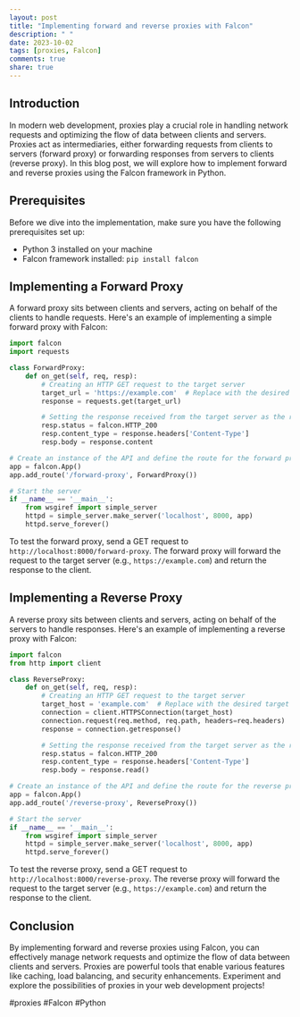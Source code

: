 ```yaml
---
layout: post
title: "Implementing forward and reverse proxies with Falcon"
description: " "
date: 2023-10-02
tags: [proxies, Falcon]
comments: true
share: true
---
```


## Introduction
In modern web development, proxies play a crucial role in handling network requests and optimizing the flow of data between clients and servers. Proxies act as intermediaries, either forwarding requests from clients to servers (forward proxy) or forwarding responses from servers to clients (reverse proxy). In this blog post, we will explore how to implement forward and reverse proxies using the Falcon framework in Python.

## Prerequisites
Before we dive into the implementation, make sure you have the following prerequisites set up:
- Python 3 installed on your machine
- Falcon framework installed: `pip install falcon`

## Implementing a Forward Proxy
A forward proxy sits between clients and servers, acting on behalf of the clients to handle requests. Here's an example of implementing a simple forward proxy with Falcon:

```python
import falcon
import requests

class ForwardProxy:
    def on_get(self, req, resp):
        # Creating an HTTP GET request to the target server
        target_url = 'https://example.com'  # Replace with the desired endpoint
        response = requests.get(target_url)

        # Setting the response received from the target server as the response for the client
        resp.status = falcon.HTTP_200
        resp.content_type = response.headers['Content-Type']
        resp.body = response.content

# Create an instance of the API and define the route for the forward proxy
app = falcon.App()
app.add_route('/forward-proxy', ForwardProxy())

# Start the server
if __name__ == '__main__':
    from wsgiref import simple_server
    httpd = simple_server.make_server('localhost', 8000, app)
    httpd.serve_forever()
```

To test the forward proxy, send a GET request to `http://localhost:8000/forward-proxy`. The forward proxy will forward the request to the target server (e.g., `https://example.com`) and return the response to the client.

## Implementing a Reverse Proxy
A reverse proxy sits between clients and servers, acting on behalf of the servers to handle responses. Here's an example of implementing a reverse proxy with Falcon:

```python
import falcon
from http import client

class ReverseProxy:
    def on_get(self, req, resp):
        # Creating an HTTP GET request to the target server
        target_host = 'example.com'  # Replace with the desired target host
        connection = client.HTTPSConnection(target_host)
        connection.request(req.method, req.path, headers=req.headers)
        response = connection.getresponse()

        # Setting the response received from the target server as the response for the client
        resp.status = falcon.HTTP_200
        resp.content_type = response.headers['Content-Type']
        resp.body = response.read()

# Create an instance of the API and define the route for the reverse proxy
app = falcon.App()
app.add_route('/reverse-proxy', ReverseProxy())

# Start the server
if __name__ == '__main__':
    from wsgiref import simple_server
    httpd = simple_server.make_server('localhost', 8000, app)
    httpd.serve_forever()
```

To test the reverse proxy, send a GET request to `http://localhost:8000/reverse-proxy`. The reverse proxy will forward the request to the target server (e.g., `https://example.com`) and return the response to the client.

## Conclusion
By implementing forward and reverse proxies using Falcon, you can effectively manage network requests and optimize the flow of data between clients and servers. Proxies are powerful tools that enable various features like caching, load balancing, and security enhancements. Experiment and explore the possibilities of proxies in your web development projects!

#proxies #Falcon #Python